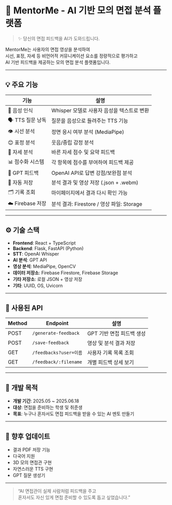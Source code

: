 # 🧠 MentorMe - AI 기반 모의 면접 분석 플랫폼

> ✨ 당신의 면접 피드백을 AI가 도와드립니다.

MentorMe는 사용자의 면접 영상을 분석하여  
시선, 표정, 자세 등 비언어적 커뮤니케이션 요소를 정량적으로 평가하고  
AI 기반 피드백을 제공하는 모의 면접 분석 플랫폼입니다.

---

## 💡 주요 기능

| 기능             | 설명                                                  |
|------------------|-------------------------------------------------------|
| 🎤 음성 인식       | Whisper 모델로 사용자 음성을 텍스트로 변환              |
| 🗣️ TTS 질문 낭독   | 질문을 음성으로 들려주는 TTS 기능                         |
| 👁 시선 분석       | 정면 응시 여부 분석 (MediaPipe)                        |
| 😊 표정 분석       | 웃음/중립 감정 분석                                    |
| 🧍 자세 분석       | 바른 자세 점수 및 요약 피드백                            |
| 📊 점수화 시스템    | 각 항목에 점수를 부여하여 피드백 제공                    |
| 🤖 GPT 피드백     | OpenAI API로 답변 강점/보완점 분석                      |
| 💾 자동 저장       | 분석 결과 및 영상 저장 (.json + .webm)                  |
| 🗂 기록 조회       | 마이페이지에서 결과 다시 확인 가능                       |
| ☁️ Firebase 저장 | 분석 결과: Firestore / 영상 파일: Storage            |

---

## ⚙️ 기술 스택

- **Frontend**: React + TypeScript  
- **Backend**: Flask, FastAPI (Python)  
- **STT**: OpenAI Whisper  
- **AI 분석**: GPT API  
- **영상 분석**: MediaPipe, OpenCV  
- **데이터 저장소**: Firebase Firestore, Firebase Storage  
- **기타 저장소**: 로컬 JSON + 영상 저장  
- **기타**: UUID, OS, Uvicorn

---

## 🧪 사용된 API

| Method | Endpoint              | 설명                         |
|--------|------------------------|------------------------------|
| POST   | `/generate-feedback`   | GPT 기반 면접 피드백 생성      |
| POST   | `/save-feedback`       | 영상 및 분석 결과 저장         |
| GET    | `/feedbacks?user=이름` | 사용자 기록 목록 조회          |
| GET    | `/feedback/:filename`  | 개별 피드백 상세 보기          |

---

## 🎯 개발 목적

- **개발 기간**: 2025.05 ~ 2025.06.18  
- **대상**: 면접을 준비하는 학생 및 취준생  
- **목표**: 누구나 혼자서도 면접 피드백을 받을 수 있는 AI 멘토 만들기

---

## 🚀 향후 업데이트

- 결과 PDF 저장 기능  
- 다국어 지원  
- 3D 모의 면접관 구현  
- 자연스러운 TTS 구현  
- GPT 질문 생성기

---

> “AI 면접관이 실제 사람처럼 피드백을 주고  
> 혼자서도 자신 있게 면접 준비할 수 있도록 돕고 싶었습니다.”
